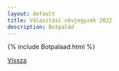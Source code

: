 ```yaml
---
layout: default
title: Választási névjegyzék 2022
description: Botpalád
---
```


{% include Botpalaad.html %}

[Vissza](./)